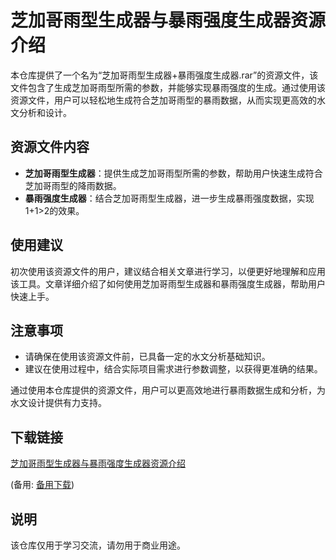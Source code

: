 # 芝加哥雨型生成器与暴雨强度生成器资源介绍

本仓库提供了一个名为“芝加哥雨型生成器+暴雨强度生成器.rar”的资源文件，该文件包含了生成芝加哥雨型所需的参数，并能够实现暴雨强度的生成。通过使用该资源文件，用户可以轻松地生成符合芝加哥雨型的暴雨数据，从而实现更高效的水文分析和设计。

## 资源文件内容

- **芝加哥雨型生成器**：提供生成芝加哥雨型所需的参数，帮助用户快速生成符合芝加哥雨型的降雨数据。
- **暴雨强度生成器**：结合芝加哥雨型生成器，进一步生成暴雨强度数据，实现1+1>2的效果。

## 使用建议

初次使用该资源文件的用户，建议结合相关文章进行学习，以便更好地理解和应用该工具。文章详细介绍了如何使用芝加哥雨型生成器和暴雨强度生成器，帮助用户快速上手。

## 注意事项

- 请确保在使用该资源文件前，已具备一定的水文分析基础知识。
- 建议在使用过程中，结合实际项目需求进行参数调整，以获得更准确的结果。

通过使用本仓库提供的资源文件，用户可以更高效地进行暴雨数据生成和分析，为水文设计提供有力支持。

## 下载链接
[芝加哥雨型生成器与暴雨强度生成器资源介绍](https://pan.quark.cn/s/d559841b1193) 

(备用: [备用下载](https://pan.baidu.com/s/131LTYOBUXgoWhA_goLwV0Q?pwd=1234))

## 说明

该仓库仅用于学习交流，请勿用于商业用途。
